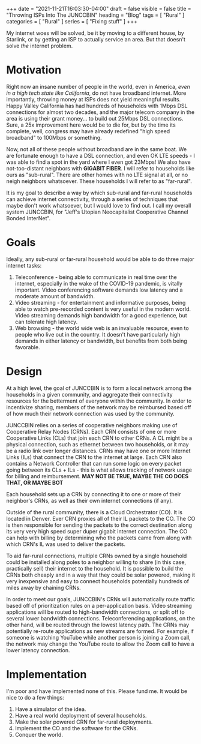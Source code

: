 +++
date = "2021-11-21T16:03:30-04:00"
draft = false
visible = false
title = "Throwing ISPs Into The JUNCCBIN"
heading = "Blog"
tags = [ "Rural" ]
categories = [ "Rural" ]
series = [ "Fixing stuff" ]
+++

My internet woes will be solved, be it by moving to a different house, by Starlink, or by getting an ISP to actually
service an area. But that doesn't solve _the_ internet problem.

<!-- more -->

Motivation
==========

Right now an insane number of people in the world, even in America, _even in a high tech state like California_, do not
have broadband internet. More importantly, throwing money at ISPs does not yield meaningful results. Happy Valley California
has had hundreds of households with 1Mbps DSL connections for almost two decades, and the major telecom company in the area
is using their grant money... to build out 25Mbps DSL connections. Sure, a 25x improvement here would be to die for, but
by the time its complete, well, congress may have already redefined "high speed broadband" to 100Mbps or something. 

Now, not all of these people without broadband are in the same boat. We are fortunate enough to have a DSL connection,
and even OK LTE speeds - I was able to find a spot in the yard where I even got 23Mbps! We also have not-too-distant neighbors
with **GIGABIT FIBER**. I will refer to households like ours as "sub-rural". There are other homes with no LTE signal at all, or
no neigh neighbors whatsoever. These households I will refer to as "far-rural". 

It is my goal to describe a way by which sub-rural and far-rural households can achieve internet connectivity, through a series
of techniques that maybe don't work whatsoever, but I would love to find out. I call my overall system JUNCCBIN, for 
"Jeff's Utopian Neocapitalist Cooperative Channel Bonded InterNet".

Goals
=====

Ideally, any sub-rural or far-rural household would be able to do three major internet tasks:  
1. Teleconference - being able to communicate in real time over the internet, especially in the wake of the COVID-19 pandemic, is vitally important. Video conferencing software demands low latency and a moderate amount of bandwidth.  
2. Video streaming - for entertainment and informative purposes, being able to watch pre-recorded content is very useful in the modern world. Video streaming demands high bandwidth for a good experience, but can tolerate high latency.  
3. Web browsing - the world wide web is an invaluable resource, even to people who live out in the country. It doesn't have particularly high demands in either latency or bandwidth, but benefits from both being favorable.


Design
======

At a high level, the goal of JUNCCBIN is to form a local network among the households in a given community, and aggregate
their connectivity resources for the betterment of everyone within the community. In order to incentivize sharing, members
of the network may be reimbursed based off of how much their network connection was used by the community.

JUNCCBIN relies on a series of cooperative neighbors making use of Cooperative Relay Nodes (CRNs). Each CRN consists of one or more
Cooperative Links (CLs) that join each CRN to other CRNs. A CL might be a physical connection, such as ethernet between two households,
or it may be a radio link over longer distances. CRNs may have one or more Internet Links (ILs) that connect the CRN to the internet
at large.
Each CRN also contains a Network Controller that can run some logic on every packet going between its CLs + ILs - this is what allows
tracking of network usage for billing and reimbursement. **MAY NOT BE TRUE, MAYBE THE CO DOES THAT, OR MAYBE BOT**

Each household sets up a CRN by connecting it to one or more of their neighbor's CRNs, as well as their own internet connections
(if any).

Outside of the rural community, there is a Cloud Orchestrator (CO). It is located in Denver. Ever CRN proxies all of their IL packets
to the CO. The CO is then responsible for sending the packets to the correct destination along its very very high speed super duper
gigabit internet connection. The CO can help with billing by determining who the packets came from along with which CRN's IL
was used to deliver the packets. 

To aid far-rural connections, multiple CRNs owned by a single household could be installed along poles to a neighbor willing
to share (in this case, practically sell) their internet to the household. It is possible to build the CRNs both cheaply and
in a way that they could be solar powered, making it very inexpensive and easy to connect households potentially hundreds
of miles away by chaining CRNs.

In order to meet our goals, JUNCCBIN's CRNs will automatically route traffic based off of prioritization rules on a per-application
basis. Video streaming applications will be routed to high-bandwidth connections, or split off to several lower bandwidth connections.
Teleconferencing applications, on the other hand, will be routed through the lowest latency path. The CRNs may potentially re-route
applications as new streams are formed. For example, if someone is watching YouTube while another person is joining a Zoom call,
the network may change the YouTube route to allow the Zoom call to have a lower latency connection.

Implementation
==============

I'm poor and have implemented none of this. Please fund me. It would be nice to do a few things:  
1. Have a simulator of the idea.  
2. Have a real world deployment of several households.  
3. Make the solar powered CRN for far-rural deployments.  
4. Implement the CO and the software for the CRNs.  
5. Conquer the world.  



